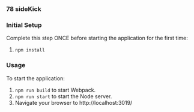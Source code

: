 <h3>78 sideKick</h3>

### Initial Setup
Complete this step ONCE before starting the application for the first time:
1.  `npm install`

### Usage
To start the application:<br>
1. `npm run build` to start Webpack.<br>
2. `npm run start` to start the Node server.<br>
3. Navigate your browser to http://localhost:3019/
